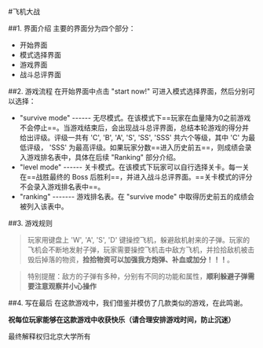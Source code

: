 #飞机大战

##1. 界面介绍
主要的界面分为四个部分：

- 开始界面
- 模式选择界面
- 游戏界面
- 战斗总评界面

##2. 游戏流程
在开始界面中点击 "start now!" 可进入模式选择界面，然后分别可以选择：

- "survive mode"  ------  无尽模式。在该模式下==玩家在血量降为0之前游戏不会停止==。当游戏结束后，会出现战斗总评界面，总结本轮游戏的得分并给出评级。评级一共有 'C', 'B', 'A', 'S', 'SS', 'SSS' 共六个等级，其中 'C' 为最低评级， 'SSS' 为最高评级。如果玩家分数==进入历史前五==，则成绩会录入游戏排名表中，具体在后续 "Ranking" 部分介绍。
- "level mode"  ------  关卡模式。在该模式下玩家可以自行选择关卡。每一关在==战胜最终的 Boss 后胜利==，并进入战斗总评界面。==关卡模式的评分不会录入游戏排名表中==。
- "ranking"  -------  游戏排名表。在 "survive mode" 中取得历史前五的成绩会被列入该表中。

##3. 游戏规则
> 玩家用键盘上 'W', 'A', 'S', 'D' 键操控飞机，躲避敌机射来的子弹。玩家的飞机会不断地发射子弹，玩家需要操控飞机击中敌方飞机，并捡拾敌机被击毁后掉落的物资，**捡拾物资可以加强我方炮弹、补血或加分！！！**。

> 特别提醒：敌方的子弹有多种，分别有不同的功能和属性，**顺利躲避子弹需要注意观察并小心操作**

##4. 写在最后
在这款游戏中，我们借鉴并模仿了几款类似的游戏，在此鸣谢。

**祝每位玩家能够在这款游戏中收获快乐（请合理安排游戏时间，防止沉迷）**

最终解释权归北京大学所有
    

    